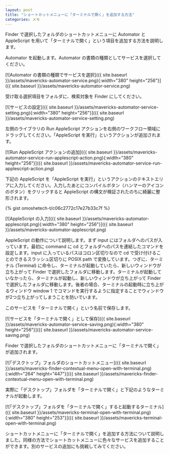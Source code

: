 ```yaml
---
layout: post
title: "ショートカットメニューに「ターミナルで開く」を追加する方法"
categories: メモ
---
```

Finder で選択したフォルダのショートカットメニューに Automator と AppleScript を用いて「ターミナルで開く」という項目を追加する方法を説明します。

Automator を起動します。Automator の書類の種類としてサービスを選択してください。

[![Automator の書類の種類でサービスを選択]({{ site.baseurl }}/assets/mavericks-automator-service.png){:width="380" height="256"}]({{ site.baseurl }}/assets/mavericks-automator-service.png)

受け取る選択項目をフォルダに、検索対象を Finder にしてください。

[![サービスの設定]({{ site.baseurl }}/assets/mavericks-automator-service-setting.png){:width="380" height="256"}]({{ site.baseurl }}/assets/mavericks-automator-service-setting.png)

左側のライブラリの Run AppleScript アクションを右側のワークフロー領域にドラッグしてください。「AppleScript を実行」というアクションが追加されます。

[![Run AppleScript アクションの追加]({{ site.baseurl }}/assets/mavericks-automator-service-run-applescript-action.png){:width="380" height="256"}]({{ site.baseurl }}/assets/mavericks-automator-service-run-applescript-action.png)

下記の AppleScript を「AppleScript を実行」というアクションのテキストエリアに入力してください。入力したあとにコンパイルボタン（ハンマーのアイコンのボタン）をクリックすると AppleScript の構文が検証されたのちに綺麗に整形されます。

{% gist omoshetech-t/c06c2772c17e27b33c7f %}

[![AppleScript の入力]({{ site.baseurl }}/assets/mavericks-automator-applescript.png){:width="380" height="256"}]({{ site.baseurl }}/assets/mavericks-automator-applescript.png)

AppleScript の動作について説明します。まず input にはフォルダへのパスが入っています。最初に command に cd とフォルダへのパスを連結したコマンドを設定します。input に入っているパスはコロン区切りなので cd で受け付けることのできるスラッシュ区切りに POSIX path で変換しています。つぎに、ターミナル (Terminal) に命令し、ターミナルが起動していたら、新しいウィンドウが立ち上がって Finder で選択したフォルダに移動します。ターミナルが起動していなかったら、ターミナルが起動し、新しいウィンドウが立ち上がって Finder で選択したフォルダに移動します。後者の場合、ターミナルの起動時に立ち上がるウィンドウ window 1 でコマンドを実行するように指定することでウィンドウが2つ立ち上がってしまうことを防いでいます。

このサービスを「ターミナルで開く」という名前で保存します。

[![サービスを「ターミナルで開く」として保存]({{ site.baseurl }}/assets/mavericks-automator-service-saving.png){:width="380" height="256"}]({{ site.baseurl }}/assets/mavericks-automator-service-saving.png)

Finder で選択したフォルダのショートカットメニューに「ターミナルで開く」が追加されます。

[![「デスクトップ」フォルダのショートカットメニュー]({{ site.baseurl }}/assets/mavericks-finder-contextual-menu-open-with-terminal.png){:width="264" height="447"}]({{ site.baseurl }}/assets/mavericks-finder-contextual-menu-open-with-terminal.png)

実際に「デスクトップ」フォルダを「ターミナルで開く」と下記のようなターミナルが起動します。

[![「デスクトップ」フォルダを「ターミナルで開く」すると起動するターミナル]({{ site.baseurl }}/assets/mavericks-terminal-open-with-terminal.png){:width="380" height="253"}]({{ site.baseurl }}/assets/mavericks-terminal-open-with-terminal.png)

ショートカットメニューに「ターミナルで開く」を追加する方法について説明しました。同様の方法でショートカットメニューに色々なサービスを追加することができます。別のサービスの追加にも挑戦してみてください。
